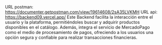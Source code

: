 URL postman:
https://documenter.getpostman.com/view/19614608/2sA35LVKMH
URL api:
https://backend09.vercel.app/
Este Backend facilita la interacción entre el usuario y la plataforma, permitiéndoles buscar y 
adquirir productos disponibles en el catálogo. Además, integra el servicio de MercadoPago como el 
medio de procesamiento de pagos, ofreciendo a los usuarios una opción segura y confiable para 
realizar transacciones financieras. 
